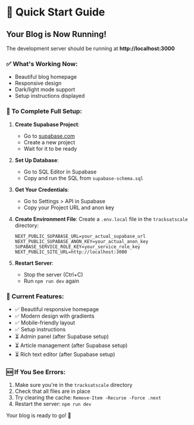 # 🚀 Quick Start Guide

## Your Blog is Now Running!

The development server should be running at **http://localhost:3000**

### ✅ What's Working Now:
- Beautiful blog homepage
- Responsive design
- Dark/light mode support
- Setup instructions displayed

### 🔧 To Complete Full Setup:

1. **Create Supabase Project**:
   - Go to [supabase.com](https://supabase.com)
   - Create a new project
   - Wait for it to be ready

2. **Set Up Database**:
   - Go to SQL Editor in Supabase
   - Copy and run the SQL from `supabase-schema.sql`

3. **Get Your Credentials**:
   - Go to Settings > API in Supabase
   - Copy your Project URL and anon key

4. **Create Environment File**:
   Create a `.env.local` file in the `tracksatscale` directory:
   ```env
   NEXT_PUBLIC_SUPABASE_URL=your_actual_supabase_url
   NEXT_PUBLIC_SUPABASE_ANON_KEY=your_actual_anon_key
   SUPABASE_SERVICE_ROLE_KEY=your_service_role_key
   NEXT_PUBLIC_SITE_URL=http://localhost:3000
   ```

5. **Restart Server**:
   - Stop the server (Ctrl+C)
   - Run `npm run dev` again

### 🎨 Current Features:
- ✅ Beautiful responsive homepage
- ✅ Modern design with gradients
- ✅ Mobile-friendly layout
- ✅ Setup instructions
- ⏳ Admin panel (after Supabase setup)
- ⏳ Article management (after Supabase setup)
- ⏳ Rich text editor (after Supabase setup)

### 🆘 If You See Errors:
1. Make sure you're in the `tracksatscale` directory
2. Check that all files are in place
3. Try clearing the cache: `Remove-Item -Recurse -Force .next`
4. Restart the server: `npm run dev`

Your blog is ready to go! 🎉



